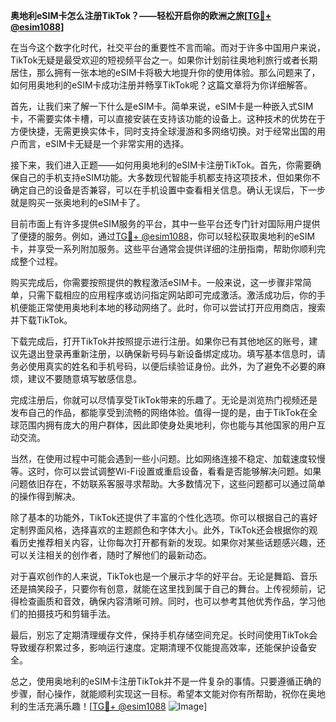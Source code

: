 **奥地利eSIM卡怎么注册TikTok？——轻松开启你的欧洲之旅[[TG💪+ @esim1088](https://t.me/s/esim1088)]**

在当今这个数字化时代，社交平台的重要性不言而喻。而对于许多中国用户来说，TikTok无疑是最受欢迎的短视频平台之一。如果你计划前往奥地利旅行或者长期居住，那么拥有一张本地的eSIM卡将极大地提升你的使用体验。那么问题来了，如何用奥地利的eSIM卡成功注册并畅享TikTok呢？这篇文章将为你详细解答。

首先，让我们来了解一下什么是eSIM卡。简单来说，eSIM卡是一种嵌入式SIM卡，不需要实体卡槽，可以直接安装在支持该功能的设备上。这种技术的优势在于方便快捷，无需更换实体卡，同时支持全球漫游和多网络切换。对于经常出国的用户而言，eSIM卡无疑是一个非常实用的选择。

接下来，我们进入正题——如何用奥地利的eSIM卡注册TikTok。首先，你需要确保自己的手机支持eSIM功能。大多数现代智能手机都支持这项技术，但如果你不确定自己的设备是否兼容，可以在手机设置中查看相关信息。确认无误后，下一步就是购买一张奥地利的eSIM卡了。

目前市面上有许多提供eSIM服务的平台，其中一些平台还专门针对国际用户提供了便捷的服务。例如，通过[TG💪+ @esim1088](https://t.me/s/esim1088)，你可以轻松获取奥地利的eSIM卡，并享受一系列附加服务。这些平台通常会提供详细的注册指南，帮助你顺利完成整个过程。

购买完成后，你需要按照提供的教程激活eSIM卡。一般来说，这一步骤非常简单，只需下载相应的应用程序或访问指定网站即可完成激活。激活成功后，你的手机便能正常使用奥地利本地的移动网络了。此时，你可以尝试打开应用商店，搜索并下载TikTok。

下载完成后，打开TikTok并按照提示进行注册。如果你已有其他地区的账号，建议先退出登录再重新注册，以确保新号码与新设备绑定成功。填写基本信息时，请务必使用真实的姓名和手机号码，以便后续验证身份。此外，为了避免不必要的麻烦，建议不要随意填写敏感信息。

完成注册后，你就可以尽情享受TikTok带来的乐趣了。无论是浏览热门视频还是发布自己的作品，都能享受到流畅的网络体验。值得一提的是，由于TikTok在全球范围内拥有庞大的用户群体，因此即使身处奥地利，你也能与其他国家的用户互动交流。

当然，在使用过程中可能会遇到一些小问题。比如网络连接不稳定、加载速度较慢等。这时，你可以尝试调整Wi-Fi设置或重启设备，看看是否能够解决问题。如果问题依旧存在，不妨联系客服寻求帮助。大多数情况下，这些问题都可以通过简单的操作得到解决。

除了基本的功能外，TikTok还提供了丰富的个性化选项。你可以根据自己的喜好定制界面风格，选择喜欢的主题颜色和字体大小。此外，TikTok还会根据你的观看历史推荐相关内容，让你每次打开都有新的发现。如果你对某些话题感兴趣，还可以关注相关的创作者，随时了解他们的最新动态。

对于喜欢创作的人来说，TikTok也是一个展示才华的好平台。无论是舞蹈、音乐还是搞笑段子，只要你有创意，就能在这里找到属于自己的舞台。上传视频前，记得检查画质和音效，确保内容清晰可辨。同时，也可以参考其他优秀作品，学习他们的拍摄技巧和剪辑手法。

最后，别忘了定期清理缓存文件，保持手机存储空间充足。长时间使用TikTok会导致缓存积累过多，影响运行速度。定期清理不仅能提高效率，还能保护设备安全。

总之，使用奥地利的eSIM卡注册TikTok并不是一件复杂的事情。只要遵循正确的步骤，耐心操作，就能顺利实现这一目标。希望本文能对你有所帮助，祝你在奥地利的生活充满乐趣！[[TG💪+ @esim1088](https://t.me/s/esim1088) ![Image](https://i.postimg.cc/4NQfJmqS/Snipaste-2025-05-13-00-14-12.png)]